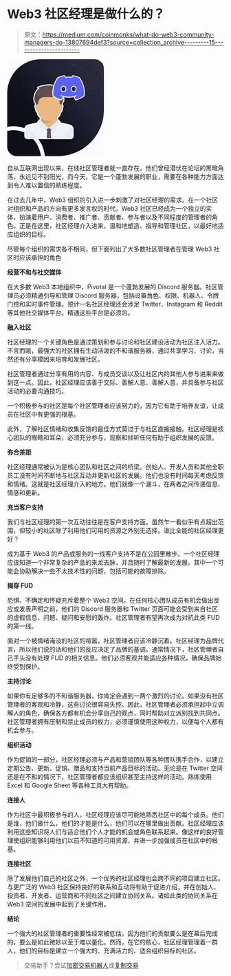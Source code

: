 # Web3 社区经理是做什么的？

> 原文：<https://medium.com/coinmonks/what-do-web3-community-managers-do-13807694def3?source=collection_archive---------15----------------------->

![](img/be86cca2f5a19fa531311810c5347cbd.png)

自从互联网出现以来，在线社区管理者就一直存在。他们曾经潜伏在论坛的黑暗角落，永远见不到阳光，而今天，它是一个蓬勃发展的职业，需要在各种能力方面达到令人难以置信的熟练程度。

在过去几年中，Web3 组织的引入进一步刺激了对社区经理的需求。在一个社区对组织和产品的方向有更多发言权的时代，Web3 社区已经成为一个独立的实体，扮演着用户、消费者、推广者、贡献者、参与者以及不同程度的管理者的角色。正是在这里，社区经理介入进来，温和地塑造、指导和管理社区，以最好地适应组织的目标。

尽管每个组织的需求各不相同，但下面列出了大多数社区管理者在管理 Web3 社区时应该承担的角色

**经营不和与社交媒体**

在大多数 Web3 本地组织中，Pivotal 是一个蓬勃发展的 Discord 服务器。社区管理员必须精通引导和管理 Discord 服务器，包括设置角色、权限、机器人、令牌门控和实时事件管理。预计一名社区经理还会涉足 Twitter、Instagram 和 Reddit 等其他社交媒体平台。精通这些平台是必须的。

**融入社区**

社区经理的一个关键角色是通过策划和参与讨论和社区建设活动为社区注入活力。不言而喻，最强大的社区拥有生动活泼的不和谐服务器，通过共享学习、讨论，当然还有分享模因来培育和发展社区。

社区管理者通过分享有用的内容、与成员交谈以及让社区内的其他人参与进来来做到这一点。因此，社区经理应该善于交际、善解人意、善解人意，并具备参与社区活动的必要沟通技巧。

一个积极参与的社区是每个社区管理者应该努力的，因为它有助于培养友谊，让成员在社区中有更强的根基。

此外，了解社区情绪和收集反馈的最佳方式莫过于与社区直接接触。社区经理是核心团队的眼睛和耳朵，必须充分参与，观察和倾听任何有助于组织发展的反馈。

**弥合差距**

社区经理通常被认为是核心团队和社区之间的桥梁。创始人、开发人员和其他全职员工没有时间不断地与社区互动并更新社区的发展。他们也没有时间每天考虑反馈和情绪。这就是社区经理介入的地方。他们就像一个漏斗，在两者之间传递信息、情感和更新。

**充当客户支持**

我们与社区经理的第一次互动往往是在客户支持方面。虽然乍一看似乎有点超出范围，但较小的社区除了利用他们可用的资源之外别无选择。谁比全能的社区经理更好？

成为基于 Web3 的产品或服务的一线客户支持不是在公园里散步。一个社区经理应该知道一个非常复杂的产品的来龙去脉，并且随时了解最新的发展。其中一个可能会协助解决一些不太技术性的问题，包括可能的故障排除。

**揭穿 FUD**

恐惧、不确定和怀疑充斥着整个 Web3 空间。在任何核心团队成员有机会做出反应或发表声明之前，他们的 Discord 服务器和 Twitter 页面可能会受到来自社区的虚假信息、问题、疑问和安慰的轰炸。社区管理者有望再次成为对抗此类 FUD 的第一线。

面对一个被情绪淹没的社区的喧嚣，社区管理者应该冷静沉着。社区经理为品牌代言，所以他们说的话和他们的反应决定了品牌的基调。通常情况下，社区管理者自己手头没有处理 FUD 的相关信息。他们必须客观并能适应各种情况，确保品牌始终受到保护。

**主持讨论**

如果你有足够多的不和谐服务器，你肯定会遇到一两个激烈的讨论。如果没有社区管理者的客观和冷静，这些讨论很容易失控。因此，社区管理者必须承担起中立调解人的角色，确保各方都有机会分享自己的观点，同时帮助对立派别找到共同点。社区管理者拥有压制和禁止成员的权力，必须谨慎使用这种权力，以便每个人都有机会参与。

**组织活动**

作为促销的一部分，社区经理必须与产品和营销团队等各种团队携手合作，以建立定期公告、更新、促销、赠品和支持当前产品目标的活动。无论是在 Twitter 空间还是在不和的情况下，社区管理者都应该组织甚至主持这样的活动。熟练使用 Excel 和 Google Sheet 等各种工具大有帮助。

**连接人**

作为社区中最积极参与的人，社区经理应该尽可能地熟悉社区中的每个成员。他们是谁，他们做什么，他们的才能是什么，他们可以在哪里做出贡献。社区经理应该利用这些知识将人们与适合他们个人才能的机会或角色联系起来。像这样的良好管理使组织能够利用他们以前不知道的可用资源，并进一步加强成员在社区中的根基。

**连接社区**

除了发展他们自己的社区之外，一个优秀的社区经理也会跨不同的项目建立社区。与更广泛的 Web3 社区保持良好的联系和互动将有助于促进介绍，并在创始人、投资者、开发者、运营商和不同社区之间建立协同关系。诸如此类的协同关系在 Web3 空间的发展中起到了关键作用。

**结论**

一个强大的社区管理者的重要性经常被低估，因为他们的贡献要么是在幕后完成的，要么是如此微妙以至于难以量化。然而，在它的核心，社区经理管理着一群人，他们的目标是建立一个强大的、充满活力的、适合组织目标的社区。

> 交易新手？尝试[加密交易机器人](/coinmonks/crypto-trading-bot-c2ffce8acb2a)或[复制交易](/coinmonks/top-10-crypto-copy-trading-platforms-for-beginners-d0c37c7d698c)